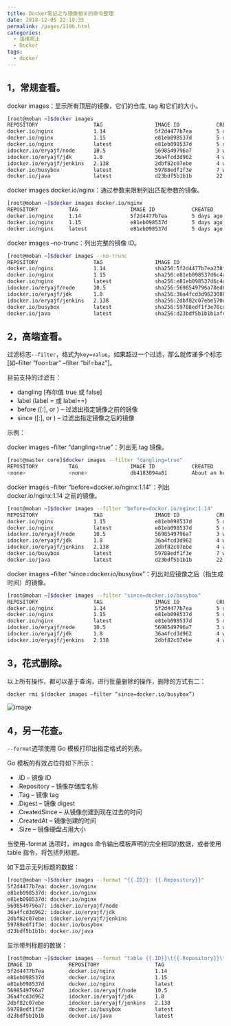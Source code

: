 ```yaml
---
title: Docker笔记之与镜像相关的命令整理
date: 2018-12-05 22:10:35
permalink: /pages/2106.html
categories:
  - 运维观止
  - Docker
tags:
  - docker
---
```


## 1，常规查看。



docker images：显示所有顶层的镜像，它们的仓库, tag 和它们的大小。



```sh
[root@moban ~]$docker images
REPOSITORY                  TAG                 IMAGE ID            CREATED             SIZE
docker.io/nginx             1.14                5f2d4477b7ea        5 days ago          109 MB
docker.io/nginx             1.15                e81eb098537d        5 days ago          109 MB
docker.io/nginx             latest              e81eb098537d        5 days ago          109 MB
idocker.io/eryajf/node      10.5                5698549796a7        3 weeks ago         618 MB
idocker.io/eryajf/jdk       1.8                 36a4fcd3d962        4 weeks ago         896 MB
idocker.io/eryajf/jenkins   2.138               2dbf82c07ebe        4 weeks ago         990 MB
docker.io/busybox           latest              59788edf1f3e        7 weeks ago         1.15 MB
docker.io/java              latest              d23bdf5b1b1b        22 months ago       643 MB
```



docker images docker.io/nginx：通过参数来限制列出匹配参数的镜像。



```sh
[root@moban ~]$docker images docker.io/nginx
REPOSITORY          TAG                 IMAGE ID            CREATED             SIZE
docker.io/nginx     1.14                5f2d4477b7ea        5 days ago          109 MB
docker.io/nginx     1.15                e81eb098537d        5 days ago          109 MB
docker.io/nginx     latest              e81eb098537d        5 days ago          109 MB
```



docker images –no-trunc：列出完整的镜像 ID。



```sh
[root@moban ~]$docker images --no-trunc
REPOSITORY                  TAG                 IMAGE ID                                                                  CREATED             SIZE
docker.io/nginx             1.14                sha256:5f2d4477b7ea238f6ffb483962f4d124876277879a8aa948ae554d4268a41b04   5 days ago          109 MB
docker.io/nginx             1.15                sha256:e81eb098537d6c4a75438eacc6a2ed94af74ca168076f719f3a0558bd24d646a   5 days ago          109 MB
docker.io/nginx             latest              sha256:e81eb098537d6c4a75438eacc6a2ed94af74ca168076f719f3a0558bd24d646a   5 days ago          109 MB
idocker.io/eryajf/node      10.5                sha256:5698549796a78ed6e8827bbe0a9a403bac00bb3c89df4cde6db3740e9481b8df   3 weeks ago         618 MB
idocker.io/eryajf/jdk       1.8                 sha256:36a4fcd3d9623088f91fd860486c038b9159cb542bad43fe2910e8023db4b5f9   4 weeks ago         896 MB
idocker.io/eryajf/jenkins   2.138               sha256:2dbf82c07ebe570efdee9ef5da3cb08f297a9f792200367d7f01299255621f28   4 weeks ago         990 MB
docker.io/busybox           latest              sha256:59788edf1f3e78cd0ebe6ce1446e9d10788225db3dedcfd1a59f764bad2b2690   7 weeks ago         1.15 MB
docker.io/java              latest              sha256:d23bdf5b1b1b1afce5f1d0fd33e7ed8afbc084b594b9ccf742a5b27080
```



## 2，高端查看。



过滤标志`--filter`，格式为`key=value`。如果超过一个过滤，那么就传递多个标志 [如–filter “foo=bar” –filter “bif=baz”]。



目前支持的过滤有：



- dangling [布尔值 true 或 false]
- label (label = 或 label==)
- before ([:], or ) – 过滤出指定镜像之前的镜像
- since ([:], or ) – 过滤出指定镜像之后的镜像



示例：



docker images –filter “dangling=true”：列出无 tag 镜像。



```sh
[root@master core]$docker images --filter "dangling=true"
REPOSITORY          TAG                 IMAGE ID            CREATED             SIZE
<none>              <none>              db4183094a81        About an hour ago   979MB
```



docker images –filter “before=docker.io/nginx:1.14″：列出 docker.io/nginx:1.14 之前的镜像。



```sh
[root@moban ~]$docker images --filter "before=docker.io/nginx:1.14"
REPOSITORY                  TAG                 IMAGE ID            CREATED             SIZE
docker.io/nginx             1.15                e81eb098537d        5 days ago          109 MB
docker.io/nginx             latest              e81eb098537d        5 days ago          109 MB
idocker.io/eryajf/node      10.5                5698549796a7        3 weeks ago         618 MB
idocker.io/eryajf/jdk       1.8                 36a4fcd3d962        4 weeks ago         896 MB
idocker.io/eryajf/jenkins   2.138               2dbf82c07ebe        4 weeks ago         990 MB
docker.io/busybox           latest              59788edf1f3e        7 weeks ago         1.15 MB
docker.io/java              latest              d23bdf5b1b1b        22 months ago       643 MB
```



docker images –filter “since=docker.io/busybox”：列出对应镜像之后（指生成时间）的镜像。



```sh
[root@moban ~]$docker images --filter "since=docker.io/busybox"
REPOSITORY                  TAG                 IMAGE ID            CREATED             SIZE
docker.io/nginx             1.14                5f2d4477b7ea        5 days ago          109 MB
docker.io/nginx             1.15                e81eb098537d        5 days ago          109 MB
docker.io/nginx             latest              e81eb098537d        5 days ago          109 MB
idocker.io/eryajf/node      10.5                5698549796a7        3 weeks ago         618 MB
idocker.io/eryajf/jdk       1.8                 36a4fcd3d962        4 weeks ago         896 MB
idocker.io/eryajf/jenkins   2.138               2dbf82c07ebe        4 weeks ago         990 MB
```



## 3，花式删除。



以上所有操作，都可以基于查询，进行批量删除的操作，删除的方式有二：



```sh
docker rmi $(docker images –filter “since=docker.io/busybox”)
```





![image](https://tva3.sinaimg.cn/large/008k1Yt0ly1grzi4ocoozj30q41367wi.jpg)





## 4，另一花查。



`--format`选项使用 Go 模板打印出指定格式的列表。



Go 模板的有效占位符如下所示：



- .ID – 镜像 ID
- .Repository – 镜像存储库名称
- .Tag – 镜像 tag
- .Digest – 镜像 digest
- .CreatedSince – 从镜像创建到现在过去的时间
- .CreatedAt – 镜像创建的时间
- .Size – 镜像硬盘占用大小



当使用–format 选项时，images 命令输出模板声明的完全相同的数据，或者使用 table 指令，将包括列标题。



如下显示无列标题的数据：



```sh
[root@moban ~]$docker images --format "{{.ID}}: {{.Repository}}"
5f2d4477b7ea: docker.io/nginx
e81eb098537d: docker.io/nginx
e81eb098537d: docker.io/nginx
5698549796a7: idocker.io/eryajf/node
36a4fcd3d962: idocker.io/eryajf/jdk
2dbf82c07ebe: idocker.io/eryajf/jenkins
59788edf1f3e: docker.io/busybox
d23bdf5b1b1b: docker.io/java
```



显示带列标题的数据：



```sh
[root@moban ~]$docker images --format "table {{.ID}}\t{{.Repository}}\t{{.Tag}}"
IMAGE ID            REPOSITORY                  TAG
5f2d4477b7ea        docker.io/nginx             1.14
e81eb098537d        docker.io/nginx             1.15
e81eb098537d        docker.io/nginx             latest
5698549796a7        idocker.io/eryajf/node      10.5
36a4fcd3d962        idocker.io/eryajf/jdk       1.8
2dbf82c07ebe        idocker.io/eryajf/jenkins   2.138
59788edf1f3e        docker.io/busybox           latest
d23bdf5b1b1b        docker.io/java              latest
```
